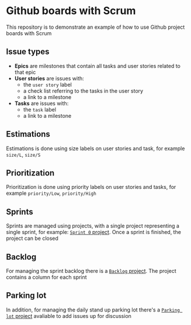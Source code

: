 # Github boards with Scrum

This repository is to demonstrate an example of how to use Github project boards with Scrum

## Issue types

- **Epics** are milestones that contain all tasks and user stories related to that epic
- **User stories** are issues with:
  - the `user story` label
  - a check list referring to the tasks in the user story
  - a link to a milestone
- **Tasks** are issues with:
  - the `task` label
  - a link to a milestone
  
## Estimations

Estimations is done using size labels on user stories and task, for example `size/L`, `size/S`

## Prioritization

Prioritization is done using priority labels on user stories and tasks, for example `priority/Low`, `priority/High`

## Sprints

Sprints are managed using projects, with a single project representing a single sprint, for example: [`Sprint 0` project](https://github.com/EliiseS/board-demo/projects/1). Once a sprint is finished, the project can be closed

## Backlog

For managing the sprint backlog there is a [`Backlog` project](https://github.com/EliiseS/board-demo/projects/2). The project contains a column for each sprint

## Parking lot

In addition, for managing the daily stand up parking lot there's a [`Parking lot` project](https://github.com/EliiseS/board-demo/projects/3) avaliable to add issues up for discussion



